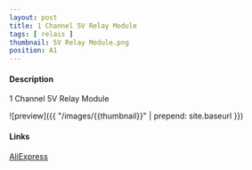 ```yaml
---
layout: post
title: 1 Channel 5V Relay Module
tags: [ relais ]
thumbnail: 5V Relay Module.png
position: A1
---
```

#### Description
1 Channel 5V Relay Module

![preview]({{ "/images/{{thumbnail}}" | prepend: site.baseurl }})

#### Links
[AliExpress](http://www.aliexpress.com/item/1PCS-1-Channel-5V-Relay-Module-Low-level-for-SCM-Household-Appliance-Control-FREE-SHIPPING-For/32274248867.html)

